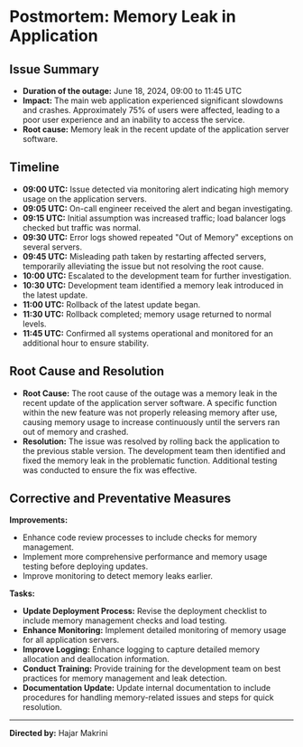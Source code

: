 # Postmortem: Memory Leak in Application

## Issue Summary

- **Duration of the outage:** June 18, 2024, 09:00 to 11:45 UTC
- **Impact:** The main web application experienced significant slowdowns and crashes. Approximately 75% of users were affected, leading to a poor user experience and an inability to access the service.
- **Root cause:** Memory leak in the recent update of the application server software.

## Timeline

- **09:00 UTC:** Issue detected via monitoring alert indicating high memory usage on the application servers.
- **09:05 UTC:** On-call engineer received the alert and began investigating.
- **09:15 UTC:** Initial assumption was increased traffic; load balancer logs checked but traffic was normal.
- **09:30 UTC:** Error logs showed repeated "Out of Memory" exceptions on several servers.
- **09:45 UTC:** Misleading path taken by restarting affected servers, temporarily alleviating the issue but not resolving the root cause.
- **10:00 UTC:** Escalated to the development team for further investigation.
- **10:30 UTC:** Development team identified a memory leak introduced in the latest update.
- **11:00 UTC:** Rollback of the latest update began.
- **11:30 UTC:** Rollback completed; memory usage returned to normal levels.
- **11:45 UTC:** Confirmed all systems operational and monitored for an additional hour to ensure stability.

## Root Cause and Resolution

- **Root Cause:** The root cause of the outage was a memory leak in the recent update of the application server software. A specific function within the new feature was not properly releasing memory after use, causing memory usage to increase continuously until the servers ran out of memory and crashed.
- **Resolution:** The issue was resolved by rolling back the application to the previous stable version. The development team then identified and fixed the memory leak in the problematic function. Additional testing was conducted to ensure the fix was effective.

## Corrective and Preventative Measures

**Improvements:**
- Enhance code review processes to include checks for memory management.
- Implement more comprehensive performance and memory usage testing before deploying updates.
- Improve monitoring to detect memory leaks earlier.

**Tasks:**
- **Update Deployment Process:** Revise the deployment checklist to include memory management checks and load testing.
- **Enhance Monitoring:** Implement detailed monitoring of memory usage for all application servers.
- **Improve Logging:** Enhance logging to capture detailed memory allocation and deallocation information.
- **Conduct Training:** Provide training for the development team on best practices for memory management and leak detection.
- **Documentation Update:** Update internal documentation to include procedures for handling memory-related issues and steps for quick resolution.

---

**Directed by:** Hajar Makrini

